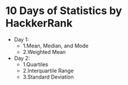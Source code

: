 # 10 Days of Statistics by HackkerRank
- Day 1:
  * 1.Mean, Median, and Mode
  * 2.Weighted Mean
- Day 2:
  * 1.Quartiles
  * 2.Interquartile Range
  * 3.Standard Deviation
